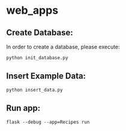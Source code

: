 # web_apps


## Create Database:
In order to create a database, please execute:
``` 
python init_database.py
```

## Insert Example Data:
``` 
python insert_data.py
```

## Run app:
``` 
flask --debug --app=Recipes run 
```